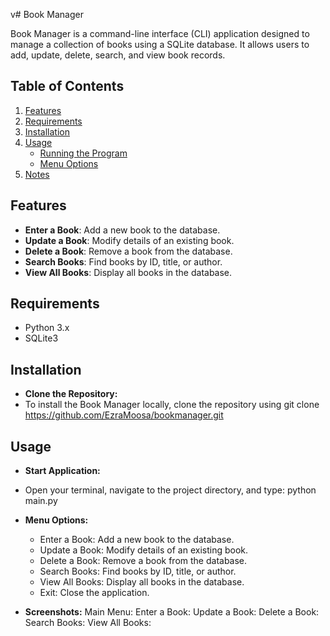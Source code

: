 v# Book Manager

Book Manager is a command-line interface (CLI) application designed to manage a collection of books using a SQLite database. It allows users to add, update, delete, search, and view book records.

## Table of Contents

1. [Features](#features)
2. [Requirements](#requirements)
3. [Installation](#installation)
4. [Usage](#usage)
    - [Running the Program](#running-the-program)
    - [Menu Options](#menu-options)
5. [Notes](#notes)

## Features

- **Enter a Book**: Add a new book to the database.
- **Update a Book**: Modify details of an existing book.
- **Delete a Book**: Remove a book from the database.
- **Search Books**: Find books by ID, title, or author.
- **View All Books**: Display all books in the database.

## Requirements

- Python 3.x
- SQLite3

## Installation

- **Clone the Repository:**
- To install the Book Manager locally, clone the repository using git clone https://github.com/EzraMoosa/bookmanager.git

## Usage
- **Start Application:**
- Open your terminal, navigate to the project directory, and type:
  python main.py

- **Menu Options:**
  * Enter a Book: Add a new book to the database.
  * Update a Book: Modify details of an existing book.
  * Delete a Book: Remove a book from the database.
  * Search Books: Find books by ID, title, or author.
  * View All Books: Display all books in the database.
  * Exit: Close the application.
 
- **Screenshots:**
  Main Menu:
  Enter a Book:
  Update a Book:
  Delete a Book:
  Search Books:
  View All Books:
